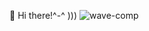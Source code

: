   👋 Hi there!^-^ )))
![wave-comp](https://github.com/dm3tr-0/dm3tr-0/assets/140421001/ab89025c-00b7-4364-88d2-3fa8eec51be6)
